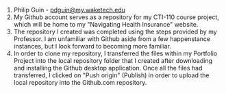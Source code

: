 1. Philip Guin - pdguin@my.waketech.edu
2. My Github account serves as a repository for my CTI-110 course project, which will be home to my "Navigating Health Insurance" website.
3. The repository I created was completed using the steps provided by my Professor.  I am unfamiliar with Github aside from a few happenstance instances, but I look forward to becoming more familiar.
4. In order to clone my repository, I transferred the files within my Portfolio Project into the local repository folder that I created after downloading and installing the Github desktop application.  Once all the files had transferred, I clicked on "Push origin" (Publish) in order to upload the local repository into the Github.com repository.
